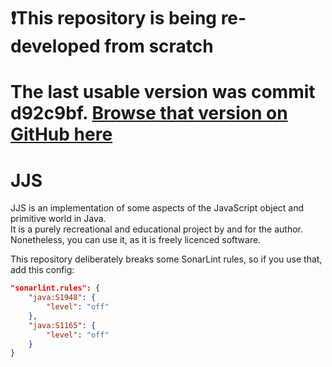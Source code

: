 # ❗This repository is being re-developed from scratch
# The last usable version was commit d92c9bf. [Browse that version on GitHub here](https://github.com/schuelermine/jjs/tree/d92c9bf8626157e2ca9329042d192a2d8714fcd8)

# JJS

JJS is an implementation of some aspects of the JavaScript object and primitive world in Java.  
It is a purely recreational and educational project by and for the author.  
Nonetheless, you can use it, as it is freely licenced software.

This repository deliberately breaks some SonarLint rules, so if you use that, add this config:
```json
"sonarlint.rules": {
    "java:S1948": {
        "level": "off"
    },
    "java:S1165": {
        "level": "off"
    }
}
```
